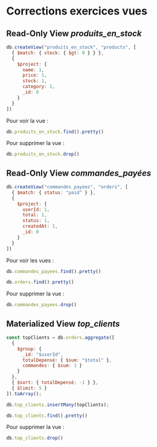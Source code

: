 # Corrections exercices vues

## Read-Only View *produits_en_stock*

```js
db.createView("produits_en_stock", "products", [
  { $match: { stock: { $gt: 0 } } },
  {
    $project: {
      name: 1,
      price: 1,
      stock: 1,
      category: 1,
      _id: 0
    }
  }
])
```

Pour voir la vue :
```js
db.produits_en_stock.find().pretty()
```

Pour supprimer la vue :
```js
db.produits_en_stock.drop()
```

## Read-Only View *commandes_payées*

```js
db.createView("commandes_payees", "orders", [
  { $match: { status: "paid" } },
  {
    $project: {
      userId: 1,
      total: 1,
      status: 1,
      createdAt: 1,
      _id: 0
    }
  }
])
```
Pour voir les vues :
```js
db.commandes_payees.find().pretty()
```
```js
db.orders.find().pretty()
```

Pour supprimer la vue :
```js
db.commandes_payees.drop()
```

## Materialized View *top_clients*

```js
const topClients = db.orders.aggregate([
  {
    $group: {
      _id: "$userId",
      totalDepensé: { $sum: "$total" },
      commandes: { $sum: 1 }
    }
  },
  { $sort: { totalDepensé: -1 } },
  { $limit: 5 }
]).toArray();

db.top_clients.insertMany(topClients);
```

```js
db.top_clients.find().pretty()
```

Pour supprimer la vue :
```js
db.top_clients.drop()
```

<!-- ## Bonus - Automatisation (concept) -->